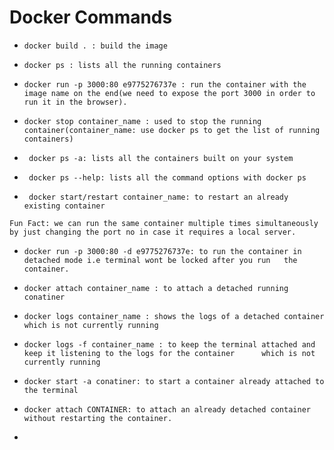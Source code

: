 # Docker Commands

- `docker build . : build the image`

- `docker ps : lists all the running containers`

- `docker run -p 3000:80 e9775276737e : run the container with the image name on the end(we need to expose the port 3000 in order to run it in the browser).`

- `docker stop container_name : used to stop the running container(container_name: use docker ps to get the list of running containers)`

- ` docker ps -a: lists all the containers built on your system`

- ` docker ps --help: lists all the command options with docker ps`

- ` docker start/restart container_name: to restart an already existing container`

`Fun Fact: we can run the same container multiple times simultaneously by just changing the port no in case it requires a local server.`

- `docker run -p 3000:80 -d e9775276737e: to run the container in detached mode i.e terminal wont be locked after you run   the container.`

- `docker attach container_name : to attach a detached running conatiner`

- `docker logs container_name : shows the logs of a detached container which is not currently running`

- `docker logs -f container_name : to keep the terminal attached and keep it listening to the logs for the container      which is not currently running`

- `docker start -a conatiner: to start a container already attached to the terminal`

- `docker attach CONTAINER: to attach an already detached container without restarting the container.`

-
